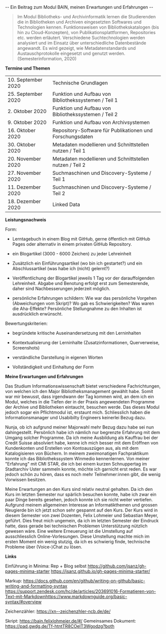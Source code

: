 -- Ein Beitrag zum Modul BAIN, meinen Erwartungen und Erfahrungen --

> Im Modul Bibliotheks- und Archivinformatik lernen die Studierenden die in Bibliotheken und Archiven eingesetzten Softwares und Technologien kennen. Funktionsweisen von Bibliothekskatalogen (bis hin zu Cloud-Konzepten), von Publikationsplattformen, Repositories etc. werden erläutert. Verschiedene Suchtechnologien werden analysiert und im Einsatz über unterschiedliche Datenbestände angewandt. Es wird gezeigt, wie Metadatenstandards und Austauschprotokolle eingesetzt und genutzt werden. (Semesterinformation, 2020)


**Termine und Themen**
<table style="width:100%">
  <tr>
    <td>10. September 2020</td>
    <td>Technische Grundlagen</td>
  </tr>
  <tr>
    <td>25. September 2020</td>
    <td>Funktion und Aufbau von Bibliothekssystemen / Teil 1</td>
  </tr>
  <tr>
    <td>2. Oktober 2020</td>
    <td>Funktion und Aufbau von Bibliothekssystemen / Teil 2</td>
  </tr>
  <tr>
    <td>9. Oktober 2020</td>
    <td>Funktion und Aufbau von Archivsystemen</td>
  </tr>
  <tr>
    <td>16. Oktober 2020</td>
    <td>Repository-Software für Publikationen und Forschungsdaten</td>
  </tr>
  <tr>
    <td>30. Oktober 2020</td>
    <td>Metadaten modellieren und Schnittstellen nutzen / Teil 1</td>
  </tr>
  <tr>
    <td>20. November 2020</td>
    <td>Metadaten modellieren und Schnittstellen nutzen / Teil 2</td>
  </tr>
  <tr>
    <td>27. November 2020</td>
    <td>Suchmaschinen und Discovery-Systeme / Teil 1</td>
  </tr>
  <tr>
    <td>11. Dezember 2020</td>
    <td>Suchmaschinen und Discovery-Systeme / Teil 2</td>
  </tr>
  <tr>
    <td>18. Dezember 2020</td>
    <td>Linked Data</td>
  </tr>
</table>


**Leistungsnachweis**

Form:
- Lerntagebuch in einem Blog mit GitHub, gerne öffentlich mit GitHub Pages oder alternativ in einem privaten GitHub Repository.

- ein Blogartikel (3000 - 6000 Zeichen) zu jeder Lehreinheit

- Zusätzlich ein Einführungsartikel (wo bin ich gestartet?) und ein Abschlussartikel (was habe ich (nicht) gelernt?)

- Veröffentlichung der Blogartikel jeweils 1 Tag vor der darauffolgenden Lehreinheit. Abgabe und Benotung erfolgt erst zum Semesterende, daher sind Nachbesserungen jederzeit möglich.

- persönliche Erfahrungen schildern: Wie war das persönliche Vorgehen (Abweichungen vom Skript)? Wo gab es Schwierigkeiten? Was waren die Aha-Effekte? Persönliche Stellungnahme zu den Inhalten ist ausdrücklich erwünscht.


Bewertungskriterien:
- begründete kritische Auseinandersetzung mit den Lerninhalten

- Kontextualisierung der Lerninhalte (Zusatzinformationen, Querverweise, Screenshots)

- verständliche Darstellung in eigenen Worten

- Vollständigkeit und Einhaltung der Form



**Meine Erwartungen und Erfahrungen**

Das Studium Informationswissenschaft bietet verschiedene Fachrichtungen, von welchen ich den Major Bibliotheksmanagement gewählt habe. Somit war mir bewusst, dass irgendwann der Tag kommen wird, an dem ich ein Modul, welches in die Tiefen der in der Praxis angewendeten Programme der Archive und Bibliotheken eintaucht, besuchen werde. Das dieses Modul jedoch sogar ein Pflichtmodul ist, erstaunt mich. Schliesslich haben die Informationsmanager und Usabibilty Engineers keinerlei Bezug dazu. 

Nunja, ob ich aufgrund meiner Majorwahl mehr Bezug dazu habe sei nun dahingestellt. Persönlich habe ich nämlich nur begrenzte Erfahrung mit dem Umgang solcher Programme. Da ich meine Ausbildung als Kauffrau bei der Credit Suisse absolviert habe, kenne ich mich besser mit dem Eröffnen von Kundenkonten und Erstellen von Kontoauszügen aus, als mit dem Katalogisieren von Büchern. In meinem zweimonatigen Fachpraktikum konnte ich das Bibliothekssystem Winmedio kennenlernen. Von meiner "Erfahrung" mit CMI STAR, die ich bei einem kurzen Schnuppertag im Stadtarchiv Uster sammeln konnte, möchte ich garnicht erst reden. Es war jedoch schön zu hören, dass es noch mehr Teilnehmer:innen gibt, die wenig Vorwissen besitzen. 

Meine Erwartungen an den Kurs sind relativ neutral gehalten. Da ich den Kurs im letzten Semester nur spärlich besuchen konnte, habe ich zwar ein paar Dinge bereits gesehen, jedoch konnte ich sie nicht weiter vertiefen. Aufgrund meinem allgemeinen Interesse an Informatikthemen und grossen Neugierde bin ich jetzt schon sehr gespannt auf den Kurs. Der Kurs wird in diesem Semester von zwei Dozenten, Felix Lohmeier und Sebastian Meyer, geführt. Dies freut mich ungemein, da ich im letzten Semester der Eindruck hatte, dass gerade bei technischen Problemen Unterstützung nützlich gewesen wäre. Eine weitere Erneuerung ist die Umstellung auf ausschliesslich Online-Vorlesungen. Diese Umstellung machte mich im ersten Moment ein wenig stutzig, da ich es schwierig finde, technische Probleme über (Voice-)Chat zu lösen. 


**Links**

Einführung in Minima:
Rep + Blog selbst
https://github.com/jsanz/gh-pages-minima-starter
https://jsanz.github.io/gh-pages-minima-starter/

Markup:
https://docs.github.com/en/github/writing-on-github/basic-writing-and-formatting-syntax
https://support.zendesk.com/hc/de/articles/203691016-Formatieren-von-Text-mit-Markdownhttps://www.markdownguide.org/basic-syntax/#overview

Zeichenzähler: https://xn--zeichenzhler-ncb.de/de/

Skript: https://bain.felixlohmeier.de/#/
Gemeinsames Dokument: https://pad.gwdg.de/Tf-htntTR8COelT3Wgodzg?both



